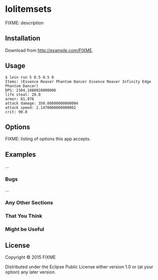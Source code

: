 # lolitemsets

FIXME: description

## Installation

Download from http://example.com/FIXME.

## Usage

    $ lein run 5 0.5 0.5 0
    Items: (Essence Reaver Phantom Dancer Essence Reaver Infinity Edge Phantom Dancer)
    DPS: 2104.1080928000006
    life steal: 20.0
    armor: 81.976
    attack damage: 350.00800000000004
    attack speed: 2.1470000000000002
    crit: 90.0


## Options

FIXME: listing of options this app accepts.

## Examples

...

### Bugs

...

### Any Other Sections
### That You Think
### Might be Useful

## License

Copyright © 2015 FIXME

Distributed under the Eclipse Public License either version 1.0 or (at
your option) any later version.
